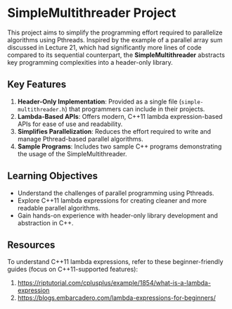 # SimpleMultithreader Project

This project aims to simplify the programming effort required to parallelize algorithms using Pthreads. Inspired by the example of a parallel array sum discussed in Lecture 21, which had significantly more lines of code compared to its sequential counterpart, the **SimpleMultithreader** abstracts key programming complexities into a header-only library.

## Key Features

1. **Header-Only Implementation**: Provided as a single file (`simple-multithreader.h`) that programmers can include in their projects.
2. **Lambda-Based APIs**: Offers modern, C++11 lambda expression-based APIs for ease of use and readability.
3. **Simplifies Parallelization**: Reduces the effort required to write and manage Pthread-based parallel algorithms.
4. **Sample Programs**: Includes two sample C++ programs demonstrating the usage of the SimpleMultithreader.

## Learning Objectives

- Understand the challenges of parallel programming using Pthreads.
- Explore C++11 lambda expressions for creating cleaner and more readable parallel algorithms.
- Gain hands-on experience with header-only library development and abstraction in C++.

## Resources

To understand C++11 lambda expressions, refer to these beginner-friendly guides (focus on C++11-supported features):  

1. https://riptutorial.com/cplusplus/example/1854/what-is-a-lambda-expression
2. https://blogs.embarcadero.com/lambda-expressions-for-beginners/

